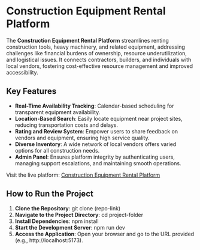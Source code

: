 # Construction Equipment Rental Platform

The **Construction Equipment Rental Platform** streamlines renting construction tools, heavy machinery, and related equipment, addressing challenges like financial burdens of ownership, resource underutilization, and logistical issues. It connects contractors, builders, and individuals with local vendors, fostering cost-effective resource management and improved accessibility.

## Key Features

- **Real-Time Availability Tracking**: Calendar-based scheduling for transparent equipment availability.
- **Location-Based Search**: Easily locate equipment near project sites, reducing transportation costs and delays.
- **Rating and Review System**: Empower users to share feedback on vendors and equipment, ensuring high service quality.
- **Diverse Inventory**: A wide network of local vendors offers varied options for all construction needs.
- **Admin Panel**: Ensures platform integrity by authenticating users, managing support escalations, and maintaining smooth operations.

Visit the live platform: [Construction Equipment Rental Platform](https://ezrentalservice.onrender.com)


## How to Run the Project

1. **Clone the Repository**:
git clone (repo-link)
2. **Navigate to the Project Directory**:
cd project-folder
3. **Install Dependencies**:
npm install
4. **Start the Development Server**:
npm run dev
5. **Access the Application**:
Open your browser and go to the URL provided (e.g., http://localhost:5173).

